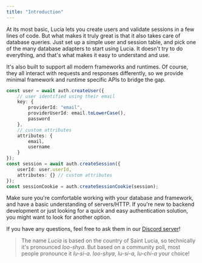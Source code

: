 ```yaml
---
title: "Introduction"
---
```


At its most basic, Lucia lets you create users and validate sessions in a few lines of code. But what makes it truly great is that it also takes care of database queries. Just set up a simple user and session table, and pick one of the many database adapters to start using Lucia. It doesn't try to do everything, and that's what makes it easy to understand and use.

It's also built to support all modern frameworks and runtimes. Of course, they all interact with requests and responses differently, so we provide minimal framework and runtime specific APIs to bridge the gap.

```ts
const user = await auth.createUser({
	// user identified using their email
	key: {
		providerId: "email",
		providerUserId: email.toLowerCase(),
		password
	},
	// custom attributes
	attributes: {
		email,
		username
	}
});
const session = await auth.createSession({
	userId: user.userId,
	attributes: {} // custom attributes
});
const sessionCookie = auth.createSessionCookie(session);
```

Make sure you're comfortable working with your database and framework, and have a basic understanding of servers/HTTP. If you're new to backend development or just looking for a quick and easy authentication solution, you might want to look for another option.

If you have any questions, feel free to ask them in our [Discord server](https://discord.gg/PwrK3kpVR3)!

> The name _Lucia_ is based on the country of Saint Lucia, so technically it's pronounced _loo-shya_. But based on a community poll, most people pronounce it _lu-si-a_. _loo-shya_, _lu-si-a_, _lu-chi-a_ your choice!
